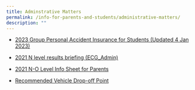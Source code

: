 ```yaml
---
title: Adminstrative Matters
permalink: /info-for-parents-and-students/administrative-matters/
description: ""
---
```

* [2023 Group Personal Accident Insurance for Students (Updated 4 Jan 2023)](/files/Product%20Fact%20Sheet%20Year%202023_GPA%20Product%20Fact%20Sheet%20for%202023.pdf)

* [2021 N level results briefing (ECG_Admin)](/files/N%20level%20results%20briefing%20ECG_Admin.pdf)
* [2021 N-O Level Info Sheet for Parents](/files/N-O%20Level%20Info%20Sheet%20for%20Parents.pdf)
* [Recommended Vehicle Drop-off Point](/files/Recommended%20Drop%20Off%20Point.pdf)